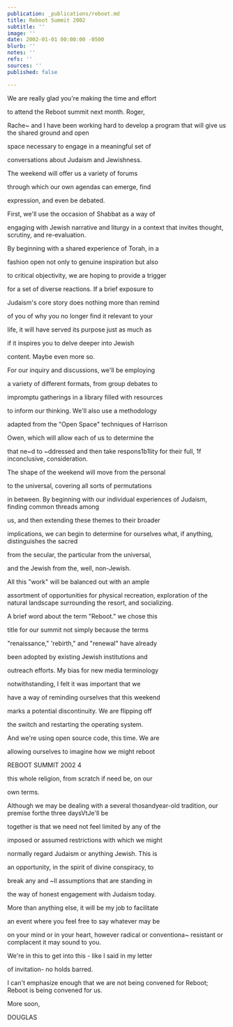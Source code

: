 ```yaml
---
publication: _publications/reboot.md
title: Reboot Summit 2002
subtitle: ''
image: ''
date: 2002-01-01 00:00:00 -0500
blurb: ''
notes: ''
refs: ''
sources: ''
published: false

---
```

We are really glad you're making the time and effort

to attend the Reboot summit next month. Roger,

Rache\~ and I have been working hard to develop a program that will give us the shared ground and open

space necessary to engage in a meaningful set of

conversations about Judaism and Jewishness.

The weekend will offer us a variety of forums

through which our own agendas can emerge, find

expression, and even be debated.

First, we'll use the occasion of Shabbat as a way of

engaging with Jewish narrative and liturgy in a context that invites thought, scrutiny, and re-evaluation.

By beginning with a shared experience of Torah, in a

fashion open not only to genuine inspiration but also

to critical objectivity, we are hoping to provide a trigger

for a set of diverse reactions. If a brief exposure to

Judaism's core story does nothing more than remind

of you of why you no longer find it relevant to your

life, it will have served its purpose just as much as

if it inspires you to delve deeper into Jewish

content. Maybe even more so.

For our inquiry and discussions, we'll be employing

a variety of different formats, from group debates to

impromptu gatherings in a library filled with resources

to inform our thinking. We'll also use a methodology

adapted from the "Open Space" techniques of Harrison

Owen, which will allow each of us to determine the

that ne\~d to \~ddressed and then take respons1b1lity for their full, 1f inconclusive, consideration.

The shape of the weekend will move from the personal

to the universal, covering all sorts of permutations

in between. By beginning with our individual experiences of Judaism, finding common threads among

us, and then extending these themes to their broader

implications, we can begin to determine for ourselves what, if anything, distinguishes the sacred

from the secular, the particular from the universal,

and the Jewish from the, well, non-Jewish.

All this "work" will be balanced out with an ample

assortment of opportunities for physical recreation, exploration of the natural landscape surrounding the resort, and socializing.

A brief word about the term "Reboot." we chose this

title for our summit not simply because the terms

"renaissance," 'rebirth," and "renewal" have already

been adopted by existing Jewish institutions and

outreach efforts. My bias for new media terminology

notwithstanding, I felt it was important that we

have a way of reminding ourselves that this weekend

marks a potential discontinuity. We are flipping off

the switch and restarting the operating system.

And we're using open source code, this time. We are

allowing ourselves to imagine how we might reboot

REBOOT SUMMIT 2002 4

this whole religion, from scratch if need be, on our

own terms.

Although we may be dealing with a several thosandyear-old tradition, our premise forthe three daysVtJe'll be

together is that we need not feel limited by any of the

imposed or assumed restrictions with which we might

normally regard Judaism or anything Jewish. This is

an opportunity, in the spirit of divine conspiracy, to

break any and \~ll assumptions that are standing in

the way of honest engagement with Judaism today.

More than anything else, it will be my job to facilitate

an event where you feel free to say whatever may be

on your mind or in your heart, however radical or conventiona\~ resistant or complacent it may sound to you.

We're in this to get into this - like I said in my letter

of invitation- no holds barred.

I can't emphasize enough that we are not being convened for Reboot; Reboot is being convened for us.

More soon,

DOUGLAS